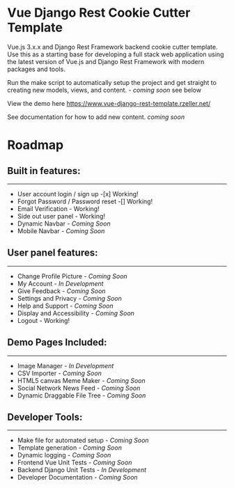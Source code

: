 # Vue Django Rest Cookie Cutter Template
Vue.js 3.x.x and Django Rest Framework backend cookie cutter template. Use this as a starting base for developing a full stack web application using the latest version of Vue.js and Django Rest Framework with modern packages and tools. 

Run the make script to automatically setup the project and get straight to creating new models, views, and content. - *coming soon* see below

View the demo here https://www.vue-django-rest-template.rzeller.net/

See documentation for how to add new content. *coming soon*

# Roadmap

## Built in features:
---------------------------------------------
- User account login / sign up -[x] Working!
- Forgot Password / Password reset -[] Working!
- Email Verification - Working! 
- Side out user panel - Working!
- Dynamic Navbar - *Coming Soon*
- Mobile Navbar - *Coming Soon* 

## User panel features:
---------------------------------------------
- Change Profile Picture - *Coming Soon* 
- My Account - *In Development*
- Give Feedback - *Coming Soon*
- Settings and Privacy - *Coming Soon*
- Help and Support - *Coming Soon* 
- Display and Accessibility - *Coming Soon*
- Logout - Working!

## Demo Pages Included:
---------------------------------------------
- Image Manager - *In Development*
- CSV Importer - *Coming Soon*
- HTML5 canvas Meme Maker - *Coming Soon*
- Social Network News Feed - *Coming Soon*
- Dynamic Draggable File Tree - *Coming Soon*

## Developer Tools:
---------------------------------------------
- Make file for automated setup - *Coming Soon*
- Template generation - *Coming Soon*
- Dynamic logging - *Coming Soon*
- Frontend Vue Unit Tests - *Coming Soon*
- Backend Django Unit Tests - *In Development*
- Developer Documentation - *Coming Soon*
